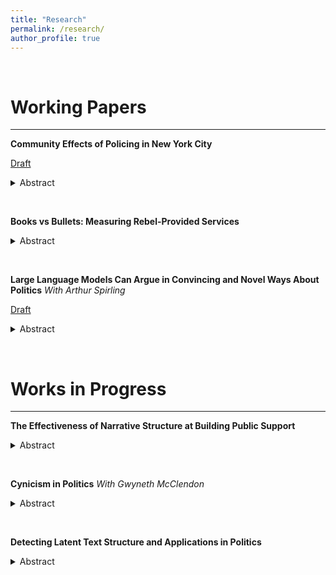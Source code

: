 ```yaml
---
title: "Research"
permalink: /research/
author_profile: true
---
```


&nbsp;

 Working Papers
======

***

**Community Effects of Policing in New York City**

[Draft](https://www.dropbox.com/s/fubm32zr7ow1ckz/Mar23_draft.pdf?dl=0)
<details>
  <summary>Abstract</summary>
  
Though there has been a wealth of work showing that negative experiences with government lead to less political participation, there is little understanding of how to address this problem. That is, it is unclear whether reform to negative government behavior can also address the negative consequences of that behavior. This paper uses the overturn of Stop, Question, and Frisk in New York City to show that despite a significant change to police behavior, having experienced a high level of policing continues to depress voter turnout. Further, it uses residents who have moved within New York City after the change in policy to show that residing in a community that was heavily policed continues to influence voter behavior, even if you never directly experienced high levels of policing. This is in line with communities both being changed by police policies and community transmission of norms around participation. Finally, these effects are consistent with other forms government engagement, as residents who live in heavily policed areas submit fewer low priority 311 reports, despite having generally higher need for government services.
</details>

&nbsp;

**Books vs Bullets: Measuring Rebel-Provided Services**
<details>
  <summary>Abstract</summary>
  
Despite the growing literature on rebel governance, the difficulty in obtaining reliable data during active conflicts has limited our understanding of internal variation in governance and service provision. This paper uses a within household cohort design drawn from DHS reporting of educational attainment to look at service provision by the Fources Nouvelles in Cote d’Ivoire. This measure if validated by existing surveys on service provision. I test several existing theories around service provision which have contrasting predictions in the current literature, and show that the patterns of provision in this case on consistent with a group focused on building long term, inclusive civilian support rather than short term resource gathering. 
</details>

&nbsp;

**Large Language Models Can Argue in Convincing and Novel Ways About Politics**
*With Arthur Spirling*

[Draft](https://github.com/ArthurSpirling/LargeLanguageArguments)
<details>
  <summary>Abstract</summary>
  
All politics relies on rhetorical appeals. Part creative art, part scientific analysis of what works, the ability to construct persuasive appeals is considered perhaps uniquely human. In recent times however, we have seen successful LLM applications to many such areas of human endeavor. Here, we explore whether these autoregressive transformer approaches can out-compete humans in making political and policy appeals. Our areas of interest include controversial partisan issues in the US, such as abortion and gun rights, but also more banal and open-ended matters. We use a relatively large number of crowdsourced US workers to produce ``best" arguments, and then an open-source LLM to compete with them. Human (crowd) judges make decisions about the relative strength of their (human v machine) efforts. Our results are threefold. First, LLMs can produce arguments on a par with humans, at least in terms of convinces independent judges. That is, LLMs can be persuasive. Second, we show that LLMs produce novel arguments insofar as their output has different quantitative and qualitative characteristics to that produced by humans. LLM arguments are typically easier to read, and written with slightly more positive affectation. But LLM arguments can lack nuance---at least if the goal is to convince others of their merits. Finally, we show that judges mildly prefer human arguments on a given topic. This is true when uninformed about the orator's identity---i.e. human or machine---and becomes more pronounced when they are informed in a randomized controlled experiment.
</details>

&nbsp;

Works in Progress
======

***

**The Effectiveness of Narrative Structure at Building Public Support**
<details>
  <summary>Abstract</summary>
  
As many countries note declining trust in government institutions, the academic and public focus is largely on the relationship with government performance. While some existing work points to this being a tenuous connection, there has been minimal attention paid to other methods of persuasion. In this project, I explore one of the ways governments and leaders seek to shift public perceptions: storytelling. I use the case of the main investigative service in Kenya, the Directorate of Criminal Investigations, which has been sharing true stories of their cases on Twitter as a way to build trust in the police. Using sentiment classification, I show that following these stories causes people to write more positively about the police. I also build on burgeoning methods for story modeling and generation to test whether adhering to a classic story structure makes these narratives more persuasive. This project aims to contribute to our understanding of how trust develops and whether structure of communication as well as content matters.
</details>

&nbsp;

**Cynicism in Politics**
*With Gwyneth McClendon*
<details>
  <summary>Abstract</summary>
  
Political observers have remarked that cynicism is currently very high in the U.S. and have conjectured that high levels of cynicism may be affecting political behavior in important ways. In this paper, we argue that there are at least two dimensions of politically-relevant cynicism that need to be parsed: (1) cynicism about human nature generally and (2) cynicism specifically about political elites. These two dimensions are not highly correlated empirically and they are conceptually distinct: human nature cynicism views all people as selfish and badly intentioned, whereas elite cynicism allows that there is a pool of good people out there, just not in current elite circles. Importantly, these two dimensions have divergent consequences for candidate evaluations and for support for institutional reform. Individuals who are highly cynical about human nature prefer leaders who strategically lie and cheat to get things done now but also believe in the possibility that institutions could reduce lying and cheating and improve government in the future. By contrast, individuals who are highly cynical about elites are not tolerant of leaders’ lying and cheating, instead prefer leaders who engage in forthright, authentic communication, and see getting better people into office rather than institutional reform as the way forward.
</details>

&nbsp;

**Detecting Latent Text Structure and Applications in Politics**
<details>
  <summary>Abstract</summary>
  
Though the way information is presented is an important consideration of any writer or orator, there has yet to be a way to systematically compare the structure rather than the topic text contains. This paper builds an original method for classifying the latent structure of a piece of text using a Large Language Model to classify the similarity of component parts and then scoring documents by the extent to which they share similar ordering of parts. The method will be used in my dissertation to classify whether text fits a story structure. However, it also has further use cases in, for instance, political speeches and the order in which actors share information. 
</details>

&nbsp;
